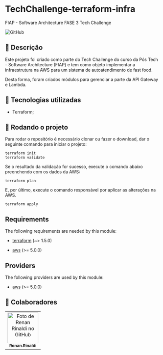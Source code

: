 # TechChallenge-terraform-infra
FIAP - Software Architecture FASE 3 Tech Challenge

![GitHub](https://img.shields.io/github/license/dropbox/dropbox-sdk-java)

## :memo: Descrição
Este projeto foi criado como parte do Tech Challenge do curso da Pós Tech - Software Architecture (FIAP) e tem como objeto implementar a infraestrutura na AWS para um sistema de autoatendimento de fast food.

Desta forma, foram criados módulos para gerenciar a parte da API Gateway e Lambda.

## :wrench: Tecnologias utilizadas
* Terraform;

## :rocket: Rodando o projeto
Para rodar o repositório é necessário clonar ou fazer o download, dar o seguinte comando para iniciar o projeto:

```
terraform init
terraform validate
```

Se o resultado da validação for sucesso, execute o comando abaixo preenchendo com os dados da AWS:
```
terraform plan
```

E, por último, execute o comando responsável por aplicar as alterações na AWS.
```
terraform apply
```

## Requirements

The following requirements are needed by this module:

- <a name="requirement_terraform"></a> [terraform](#requirement\_terraform) (~> 1.5.0)

- <a name="requirement_aws"></a> [aws](#requirement\_aws) (>= 5.0.0)

## Providers

The following providers are used by this module:

- <a name="provider_aws"></a> [aws](#provider\_aws) (>= 5.0.0)

## :handshake: Colaboradores
<table>
  <tr>
    <td align="center">
      <a href="https://github.com/renanrcr">
        <img src="https://avatars.githubusercontent.com/u/83503490?v=4" width="100px;" alt="Foto de Renan Rinaldi no GitHub"/><br>
        <sub>
          <b>Renan Rinaldi</b>
        </sub>
      </a>
    </td>
  </tr>
</table>